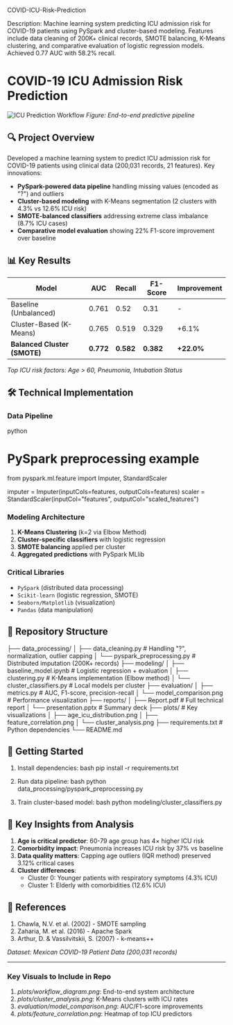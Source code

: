 COVID-ICU-Risk-Prediction  

Description: Machine learning system predicting ICU admission risk for COVID-19 patients using PySpark and cluster-based modeling. Features include data cleaning of 200K+ clinical records, SMOTE balancing, K-Means clustering, and comparative evaluation of logistic regression models. Achieved 0.77 AUC with 58.2% recall.


# COVID-19 ICU Admission Risk Prediction

![ICU Prediction Workflow](plots/workflow_diagram.png) *Figure: End-to-end predictive pipeline*

## 🔍 Project Overview
Developed a machine learning system to predict ICU admission risk for COVID-19 patients using clinical data (200,031 records, 21 features). Key innovations:
- **PySpark-powered data pipeline** handling missing values (encoded as "?") and outliers
- **Cluster-based modeling** with K-Means segmentation (2 clusters with 4.3% vs 12.6% ICU risk)
- **SMOTE-balanced classifiers** addressing extreme class imbalance (8.7% ICU cases)
- **Comparative model evaluation** showing 22% F1-score improvement over baseline

## 📊 Key Results
| Model | AUC | Recall | F1-Score | Improvement |
|-------|-----|--------|----------|-------------|
| Baseline (Unbalanced) | 0.761 | 0.52 | 0.31 | - |
| Cluster-Based (K-Means) | 0.765 | 0.519 | 0.329 | +6.1% |
| **Balanced Cluster (SMOTE)** | **0.772** | **0.582** | **0.382** | **+22.0%** |

*Top ICU risk factors: Age > 60, Pneumonia, Intubation Status*

## 🛠️ Technical Implementation
### Data Pipeline
python
# PySpark preprocessing example
from pyspark.ml.feature import Imputer, StandardScaler

imputer = Imputer(inputCols=features, outputCols=features)
scaler = StandardScaler(inputCol="features", outputCol="scaled_features")


### Modeling Architecture
1. **K-Means Clustering** (k=2 via Elbow Method)
2. **Cluster-specific classifiers** with logistic regression
3. **SMOTE balancing** applied per cluster
4. **Aggregated predictions** with PySpark MLlib

### Critical Libraries
- `PySpark` (distributed data processing)
- `Scikit-learn` (logistic regression, SMOTE)
- `Seaborn/Matplotlib` (visualization)
- `Pandas` (data manipulation)

## 📂 Repository Structure

├── data_processing/
│   ├── data_cleaning.py        # Handling "?", normalization, outlier capping
│   └── pyspark_preprocessing.py  # Distributed imputation (200K+ records)
├── modeling/
│   ├── baseline_model.ipynb    # Logistic regression + evaluation
│   ├── clustering.py           # K-Means implementation (Elbow method)
│   └── cluster_classifiers.py  # Local models per cluster
├── evaluation/
│   ├── metrics.py              # AUC, F1-score, precision-recall
│   └── model_comparison.png    # Performance visualization
├── reports/
│   ├── Report.pdf              # Full technical report
│   └── presentation.pptx       # Summary deck
├── plots/                      # Key visualizations
│   ├── age_icu_distribution.png
│   ├── feature_correlation.png
│   └── cluster_analysis.png
├── requirements.txt            # Python dependencies
└── README.md


## 🚀 Getting Started
1. Install dependencies:
bash
pip install -r requirements.txt

2. Run data pipeline:
bash
python data_processing/pyspark_preprocessing.py

3. Train cluster-based model:
bash
python modeling/cluster_classifiers.py


## 📌 Key Insights from Analysis
1. **Age is critical predictor**: 60-79 age group has 4× higher ICU risk
2. **Comorbidity impact**: Pneumonia increases ICU risk by 37% vs baseline
3. **Data quality matters**: Capping age outliers (IQR method) preserved 3.12% critical cases
4. **Cluster differences**: 
   - Cluster 0: Younger patients with respiratory symptoms (4.3% ICU)
   - Cluster 1: Elderly with comorbidities (12.6% ICU)

## 🔗 References
1. Chawla, N.V. et al. (2002) - SMOTE sampling
2. Zaharia, M. et al. (2016) - Apache Spark
3. Arthur, D. & Vassilvitskii, S. (2007) - k-means++

*Dataset: Mexican COVID-19 Patient Data (200,031 records)*


---

### Key Visuals to Include in Repo  
1. *plots/workflow_diagram.png*: End-to-end system architecture
2. *plots/cluster_analysis.png*: K-Means clusters with ICU rates
3. *evaluation/model_comparison.png*: AUC/F1-score improvements
4. *plots/feature_correlation.png*: Heatmap of top ICU predictors
